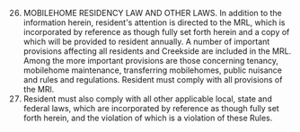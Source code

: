 26. MOBILEHOME RESIDENCY LAW AND OTHER LAWS. In addition to the information herein, resident's attention is directed to the MRL, which is incorporated by reference as though fully set forth herein and a copy of which will be provided to resident annually. A number of important provisions affecting all residents and Creekside are included in the MRL. Among the more important provisions are those concerning tenancy, mobilehome maintenance, transferring mobilehomes, public nuisance and rules and regulations. Resident must comply with all provisions of the MRl.
   1. Resident must also comply with all other applicable local, state and federal laws, which are incorporated by reference as though fully set forth herein, and the violation of which is a violation of these Rules.
